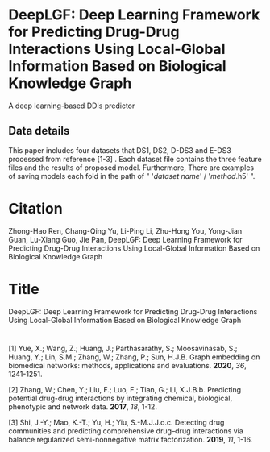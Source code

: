 # DeepLGF: Deep Learning Framework for Predicting Drug-Drug Interactions Using Local-Global Information Based on Biological Knowledge Graph
A deep learning-based DDIs predictor



## Data details
This paper includes four datasets that DS1, DS2, D-DS3 and E-DS3 processed from reference [1-3] . Each dataset file contains the three feature files and the results of proposed model.  Furthermore, There are examples of saving models each fold in the path of " '*dataset name*' /  '*method*.h5' ".



# Citation
Zhong-Hao Ren, Chang-Qing Yu, Li-Ping Li, Zhu-Hong You, Yong-Jian Guan, Lu-Xiang Guo, Jie Pan, DeepLGF: Deep Learning Framework for Predicting Drug-Drug Interactions Using Local-Global Information Based on Biological Knowledge Graph 



# Title
DeepLGF: Deep Learning Framework for Predicting Drug-Drug Interactions Using Local-Global Information Based on Biological Knowledge Graph 

# 

[1] Yue, X.; Wang, Z.; Huang, J.; Parthasarathy, S.; Moosavinasab, S.; Huang, Y.; Lin, S.M.; Zhang, W.; Zhang, P.; Sun, H.J.B. Graph embedding on biomedical networks: methods, applications and evaluations. **2020**, *36*, 1241-1251.  

[2] Zhang, W.; Chen, Y.; Liu, F.; Luo, F.; Tian, G.; Li, X.J.B.b. Predicting potential drug-drug interactions by integrating chemical, biological, phenotypic and network data. **2017**, *18*, 1-12.  

[3] Shi, J.-Y.; Mao, K.-T.; Yu, H.; Yiu, S.-M.J.J.o.c. Detecting drug communities and predicting comprehensive drug–drug interactions via balance regularized semi-nonnegative matrix factorization. **2019**, *11*, 1-16.  